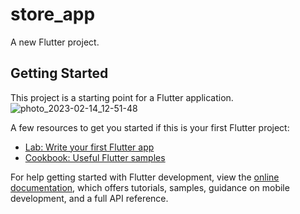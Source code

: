 # store_app

A new Flutter project.

## Getting Started

This project is a starting point for a Flutter application.
![photo_2023-02-14_12-51-48](https://user-images.githubusercontent.com/50297806/220134600-a96e8b5a-81aa-462d-a172-1b9f9c84e07a.jpg)

A few resources to get you started if this is your first Flutter project:

- [Lab: Write your first Flutter app](https://docs.flutter.dev/get-started/codelab)
- [Cookbook: Useful Flutter samples](https://docs.flutter.dev/cookbook)

For help getting started with Flutter development, view the
[online documentation](https://docs.flutter.dev/), which offers tutorials,
samples, guidance on mobile development, and a full API reference.
